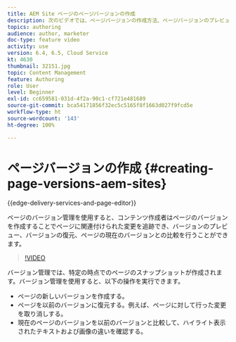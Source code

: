 ```yaml
---
title: AEM Site ページのページバージョンの作成
description: 次のビデオでは、ページバージョンの作成方法、ページバージョンのプレビューおよび復元方法、現在のページバージョンと保存済みのページバージョンの比較方法を説明しています。
topics: authoring
audience: author, marketer
doc-type: feature video
activity: use
version: 6.4, 6.5, Cloud Service
kt: 4630
thumbnail: 32151.jpg
topic: Content Management
feature: Authoring
role: User
level: Beginner
exl-id: cc659581-031d-4f2a-90c1-cf721e481689
source-git-commit: bca54171856f32ec5c5165f8f1663d027f9fcd5e
workflow-type: ht
source-wordcount: '143'
ht-degree: 100%

---
```


# ページバージョンの作成 {#creating-page-versions-aem-sites}

{{edge-delivery-services-and-page-editor}}

ページのバージョン管理を使用すると、コンテンツ作成者はページのバージョンを作成することでページに関連付けられた変更を追跡でき、バージョンのプレビュー、バージョンの復元、ページの現在のバージョンとの比較を行うことができます。

>[!VIDEO](https://video.tv.adobe.com/v/32151?quality=12&learn=on)

バージョン管理では、特定の時点でのページのスナップショットが作成されます。バージョン管理を使用すると、以下の操作を実行できます。
* ページの新しいバージョンを作成する。
* ページを以前のバージョンに復元する。例えば、ページに対して行った変更を取り消しする。
* 現在のページのバージョンを以前のバージョンと比較して、ハイライト表示されたテキストおよび画像の違いを確認する。
